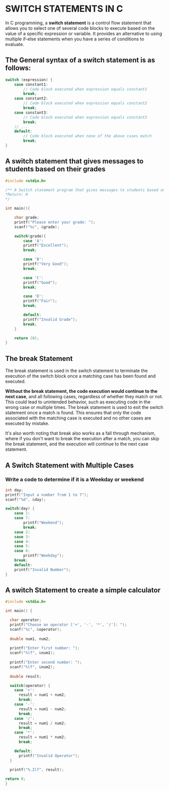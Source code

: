 # SWITCH STATEMENTS IN C
In C programming, a **switch statement** is a control flow statement that allows you to select one of several code blocks to execute based on the value of a specific expression or variable. 
It provides an alternative to using multiple if-else statements when you have a series of conditions to evaluate.

## The General syntax of a switch statement is as follows:
```C
switch (expression) {
    case constant1:
        // Code block executed when expression equals constant1
        break;
    case constant2:
        // Code block executed when expression equals constant2
        break;
    case constant3:
        // Code block executed when expression equals constant3
        break;
    // ...
    default:
        // Code block executed when none of the above cases match
        break;
}
```


## A switch statement that gives messages to students based on their grades
```c
#include <stdio.h>

/** A Switch statement program that gives messages to students based on their grade
*Return: 0
*/

int main(){

    char grade;
    printf("Please enter your grade: ");
    scanf("%c", &grade);

    switch(grade){
        case 'A':
        printf("Excellent");
        break;

        case 'B':
        printf("Very Good");
        break;

        case 'C':
        printf("Good");
        break;

        case 'D':
        printf("Fair");
        break;

        default: 
        printf("Invalid Grade");
        break;
    }

    return (0);
}
```

## The break Statement
The break statement is used in the switch statement to terminate the execution of the switch block once a matching case has been found and executed.

**Without the break statement, the code execution would continue to the next case**, and all following cases, regardless of whether they match or not. This could lead to unintended behavior, such as executing code in the wrong case or multiple times.
The break statement is used to exit the switch statement once a match is found. This ensures that only the code associated with the matching case is executed and no other cases are executed by mistake.

It's also worth noting that break also works as a fall through mechanism, where if you don't want to break the execution after a match, you can skip the break statement, and the execution will continue to the next case statement. 


## A Switch Statement with Multiple Cases

### Write a code to determine if it is a Weekday or weekend

```c
int day;
printf("Input a number from 1 to 7");
scanf("%d", &day);

switch(day) {
	case 1:
	case 7:
		printf("Weekend");
		break;
	case 2:
	case 3:
	case 4:
	case 5: 
	case 6:
		printf("Weekday");
	break;
	default: 
	printf("Invalid Number");
}
```


## A switch Statement to create a simple calculator
```c
#include <stdio.h>

int main() {

  char operator;
  printf("Choose an operator ['+', '-', '*', '/']: ");
  scanf("%c", &operator);
  
  double num1, num2;
  
  printf("Enter first number: ");
  scanf("%lf", &num1);
  
  printf("Enter second number: ");
  scanf("%lf", &num2);
  
  double result;

  switch(operator) {
    case '+':
      result = num1 + num2;
      break;
    case '-':
      result = num1 - num2;
      break;
    case '/':
      result = num1 / num2;
      break;
    case '*':
      result = num1 * num2;
      break;

    default:
      printf("Invalid Operator");
  }
  
  printf("%.2lf", result);

return 0;
}
```